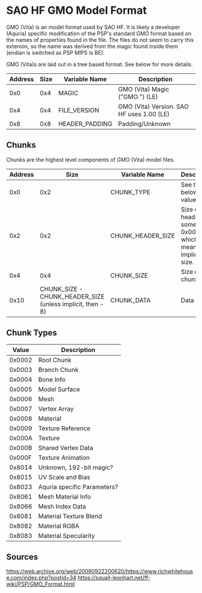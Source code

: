 # SAO HF GMO Model Format

GMO (Vita) is an model format used by SAO HF.  It is likely a developer (Aquria) specific modification of the PSP's standard GMO format based on the names of properties found in the file.  The files do not seem to carry this extenion, so the name was derived from the magic found inside them (endian is switched as PSP MIPS is BE).

GMO (Vita)s are laid out in a tree based format.  See below for more details.


| Address | Size | Variable Name | Description
|--|--|--|--|
0x0 | 0x4 | MAGIC | GMO (Vita) Magic ("GMO.") (LE)
0x4 | 0x4 | FILE_VERSION | GMO (Vita) Version.  SAO HF uses 1.00 (LE)
0x8 | 0x8 | HEADER_PADDING | Padding/Unknown

## Chunks

Chunks are the highest level components of GMO (Vita) model files.

| Address | Size | Variable Name | Description
|--|--|--|--|
0x0 | 0x2 | CHUNK_TYPE | See table below of values (LE)
0x2 | 0x2 | CHUNK_HEADER_SIZE | Size of header, sometimes 0x00, which means implicit size. (LE)
0x4 | 0x4 | CHUNK_SIZE | Size of chunk (LE)
0x10 | CHUNK_SIZE - CHUNK_HEADER_SIZE (unless implicit, then - 8) | CHUNK_DATA | Data

## Chunk Types

| Value | Description
|--|--|
0x0002 | Root Chunk
0x0003 | Branch Chunk
0x0004 | Bone Info
0x0005 | Model Surface
0x0006 | Mesh
0x0007 | Vertex Array
0x0008 | Material
0x0009 | Texture Reference
0x000A | Texture
0x000B | Shared Vertex Data
0x000F | Texture Animation
0x8014 | Unknown, 192-bit magic?
0x8015 | UV Scale and Bias
0x8023 | Aquria specific Parameters?
0x8061 | Mesh Material Info
0x8066 | Mesh Index Data
0x8081 | Material Texture Blend
0x8082 | Material RGBA
0x8083 | Material Specularity

## Sources 

https://web.archive.org/web/20090922200620/https://www.richwhitehouse.com/index.php?postid=34
https://squall-leonhart.net/ff-wiki/PSP/GMO_Format.html
